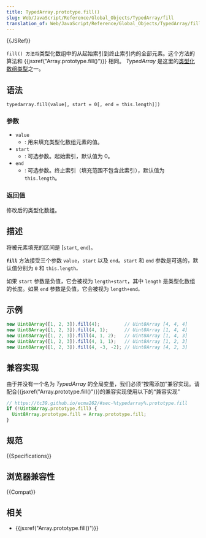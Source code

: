```yaml
---
title: TypedArray.prototype.fill()
slug: Web/JavaScript/Reference/Global_Objects/TypedArray/fill
translation_of: Web/JavaScript/Reference/Global_Objects/TypedArray/fill
---
```

{{JSRef}}

`fill() 方法将`类型化数组中的从起始索引到终止索引内的全部元素。这个方法的算法和 {{jsxref("Array.prototype.fill()")}} 相同。 _TypedArray_ 是这里的[类型化数组类型](https://developer.mozilla.org/en-US/docs/Web/JavaScript/Reference/Global_Objects/TypedArray#TypedArray_objects)之一。

## 语法

```plain
typedarray.fill(value[, start = 0[, end = this.length]])
```

### 参数

- `value`
  - : 用来填充类型化数组元素的值。
- `start`
  - : 可选参数。起始索引，默认值为 0。
- `end`
  - : 可选参数。终止索引（填充范围不包含此索引），默认值为 `this.length`。

### 返回值

修改后的类型化数组。

## 描述

将被元素填充的区间是 \[`start`, `end`)。

**`fill`** 方法接受三个参数 `value`，`start` 以及 `end`。`start` 和 `end` 参数是可选的，默认值分别为 `0` 和 `this.length。`

如果 `start` 参数是负值，它会被视为 `length+start`，其中 `length` 是类型化数组的长度。如果 `end` 参数是负值，它会被视为 `length+end。`

## 示例

```js
new Uint8Array([1, 2, 3]).fill(4);         // Uint8Array [4, 4, 4]
new Uint8Array([1, 2, 3]).fill(4, 1);      // Uint8Array [1, 4, 4]
new Uint8Array([1, 2, 3]).fill(4, 1, 2);   // Uint8Array [1, 4, 3]
new Uint8Array([1, 2, 3]).fill(4, 1, 1);   // Uint8Array [1, 2, 3]
new Uint8Array([1, 2, 3]).fill(4, -3, -2); // Uint8Array [4, 2, 3]
```

## 兼容实现

由于并没有一个名为 _TypedArray_ 的全局变量，我们必须“按需添加”兼容实现。请配合{{jsxref("Array.prototype.fill()")}}的兼容实现使用以下的“兼容实现”

```js
// https://tc39.github.io/ecma262/#sec-%typedarray%.prototype.fill
if (!Uint8Array.prototype.fill) {
  Uint8Array.prototype.fill = Array.prototype.fill;
}
```

## 规范

{{Specifications}}

## 浏览器兼容性

{{Compat}}

## 相关

- {{jsxref("Array.prototype.fill()")}}
